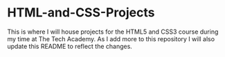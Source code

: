 # HTML-and-CSS-Projects
This is where I will house projects for the HTML5 and CSS3 course during my time at The Tech Academy.
As I add more to this repository I will also update this README to reflect the changes.

